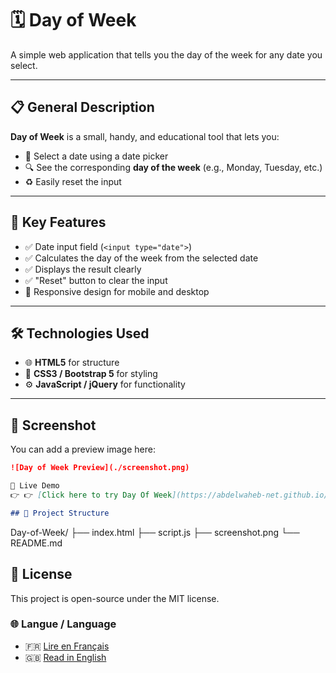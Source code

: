 # 🗓️ Day of Week

A simple web application that tells you the day of the week for any date you select.

---

## 📋 General Description

**Day of Week** is a small, handy, and educational tool that lets you:
- 📅 Select a date using a date picker
- 🔍 See the corresponding **day of the week** (e.g., Monday, Tuesday, etc.)
- ♻️ Easily reset the input

---

## 🚀 Key Features

- ✅ Date input field (`<input type="date">`)
- ✅ Calculates the day of the week from the selected date
- ✅ Displays the result clearly
- ✅ "Reset" button to clear the input
- 📱 Responsive design for mobile and desktop

---

## 🛠️ Technologies Used

- 🌐 **HTML5** for structure
- 🎨 **CSS3 / Bootstrap 5** for styling
- ⚙️ **JavaScript / jQuery** for functionality

---

## 📸 Screenshot

You can add a preview image here:

```markdown
![Day of Week Preview](./screenshot.png)

🔗 Live Demo
👉 👉 [Click here to try Day Of Week](https://abdelwaheb-net.github.io/Day-of-Week/)

## 📁 Project Structure

```

Day-of-Week/
├── index.html
├── script.js
├── screenshot.png
└── README.md

## 📄 License
This project is open-source under the MIT license.

### 🌐 Langue / Language

- 🇫🇷 [Lire en Français](./README.fr.md)
- 🇬🇧 [Read in English](./README.md)